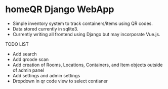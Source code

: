 # homeQR Django WebApp

- Simple inventory system to track containers/items using QR codes.
- Data stored currently in sqlite3.
- Currently writing all frontend using Django but may incorporate Vue.js.


TODO LIST
- Add search
- Add qrcode scan
- Add creation of Rooms, Locations, Containers, and Item objects outside of admin panel
- Add settings and admin settings
- Dropdown in qr code view to select contianer

